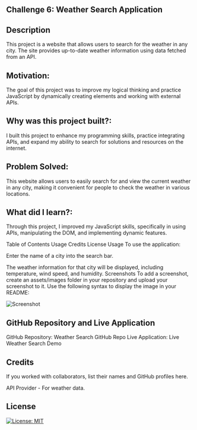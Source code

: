 ## Challenge 6: Weather Search Application

## Description

This project is a website that allows users to search for the weather in any city. The site provides up-to-date weather information using data fetched from an API.

## Motivation: 

The goal of this project was to improve my logical thinking and practice JavaScript by dynamically creating elements and working with external APIs.

## Why was this project built?:

 I built this project to enhance my programming skills, practice integrating APIs, and expand my ability to search for solutions and resources on the internet.

## Problem Solved:

 This website allows users to easily search for and view the current weather in any city, making it convenient for people to check the weather in various locations.

## What did I learn?: 

Through this project, I improved my JavaScript skills, specifically in using APIs, manipulating the DOM, and implementing dynamic features.

Table of Contents
Usage
Credits
License
Usage
To use the application:

Enter the name of a city into the search bar.

The weather information for that city will be displayed, including temperature, wind speed, and humidity.
Screenshots
To add a screenshot, create an assets/images folder in your repository and upload your screenshot to it. Use the following syntax to display the image in your README:


![Screenshot](assets/images/screen.PNG)

## GitHub Repository and Live Application

GitHub Repository: Weather Search GitHub Repo
Live Application: Live Weather Search Demo

## Credits
If you worked with collaborators, list their names and GitHub profiles here.

API Provider - For weather data.

## License

[![License: MIT](https://img.shields.io/badge/License-MIT-yellow.svg)](https://opensource.org/licenses/MIT)


